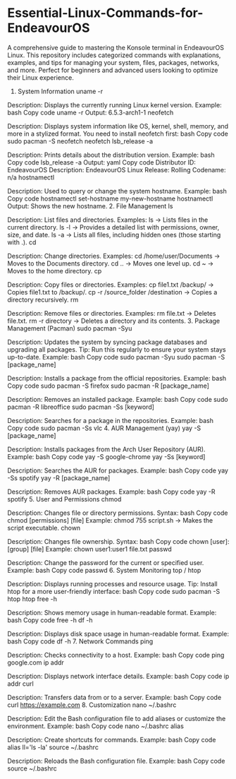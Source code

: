 # Essential-Linux-Commands-for-EndeavourOS
A comprehensive guide to mastering the Konsole terminal in EndeavourOS Linux. This repository includes categorized commands with explanations, examples, and tips for managing your system, files, packages, networks, and more. Perfect for beginners and advanced users looking to optimize their Linux experience.

1. System Information
uname -r

Description: Displays the currently running Linux kernel version.
Example:
bash
Copy code
uname -r
Output:
6.5.3-arch1-1
neofetch

Description: Displays system information like OS, kernel, shell, memory, and more in a stylized format. You need to install neofetch first:
bash
Copy code
sudo pacman -S neofetch
neofetch
lsb_release -a

Description: Prints details about the distribution version.
Example:
bash
Copy code
lsb_release -a
Output:
yaml
Copy code
Distributor ID: EndeavourOS
Description:    EndeavourOS Linux
Release:        Rolling
Codename:       n/a
hostnamectl

Description: Used to query or change the system hostname.
Example:
bash
Copy code
hostnamectl set-hostname my-new-hostname
hostnamectl
Output: Shows the new hostname.
2. File Management
ls

Description: List files and directories.
Examples:
ls → Lists files in the current directory.
ls -l → Provides a detailed list with permissions, owner, size, and date.
ls -a → Lists all files, including hidden ones (those starting with .).
cd

Description: Change directories.
Examples:
cd /home/user/Documents → Moves to the Documents directory.
cd .. → Moves one level up.
cd ~ → Moves to the home directory.
cp

Description: Copy files or directories.
Examples:
cp file1.txt /backup/ → Copies file1.txt to /backup/.
cp -r /source_folder /destination → Copies a directory recursively.
rm

Description: Remove files or directories.
Examples:
rm file.txt → Deletes file.txt.
rm -r directory → Deletes a directory and its contents.
3. Package Management (Pacman)
sudo pacman -Syu

Description: Updates the system by syncing package databases and upgrading all packages.
Tip: Run this regularly to ensure your system stays up-to-date.
Example:
bash
Copy code
sudo pacman -Syu
sudo pacman -S [package_name]

Description: Installs a package from the official repositories.
Example:
bash
Copy code
sudo pacman -S firefox
sudo pacman -R [package_name]

Description: Removes an installed package.
Example:
bash
Copy code
sudo pacman -R libreoffice
sudo pacman -Ss [keyword]

Description: Searches for a package in the repositories.
Example:
bash
Copy code
sudo pacman -Ss vlc
4. AUR Management (yay)
yay -S [package_name]

Description: Installs packages from the Arch User Repository (AUR).
Example:
bash
Copy code
yay -S google-chrome
yay -Ss [keyword]

Description: Searches the AUR for packages.
Example:
bash
Copy code
yay -Ss spotify
yay -R [package_name]

Description: Removes AUR packages.
Example:
bash
Copy code
yay -R spotify
5. User and Permissions
chmod

Description: Changes file or directory permissions.
Syntax:
bash
Copy code
chmod [permissions] [file]
Example:
chmod 755 script.sh → Makes the script executable.
chown

Description: Changes file ownership.
Syntax:
bash
Copy code
chown [user]:[group] [file]
Example:
chown user1:user1 file.txt
passwd

Description: Change the password for the current or specified user.
Example:
bash
Copy code
passwd
6. System Monitoring
top / htop

Description: Displays running processes and resource usage.
Tip: Install htop for a more user-friendly interface:
bash
Copy code
sudo pacman -S htop
htop
free -h

Description: Shows memory usage in human-readable format.
Example:
bash
Copy code
free -h
df -h

Description: Displays disk space usage in human-readable format.
Example:
bash
Copy code
df -h
7. Network Commands
ping

Description: Checks connectivity to a host.
Example:
bash
Copy code
ping google.com
ip addr

Description: Displays network interface details.
Example:
bash
Copy code
ip addr
curl

Description: Transfers data from or to a server.
Example:
bash
Copy code
curl https://example.com
8. Customization
nano ~/.bashrc

Description: Edit the Bash configuration file to add aliases or customize the environment.
Example:
bash
Copy code
nano ~/.bashrc
alias

Description: Create shortcuts for commands.
Example:
bash
Copy code
alias ll='ls -la'
source ~/.bashrc

Description: Reloads the Bash configuration file.
Example:
bash
Copy code
source ~/.bashrc
